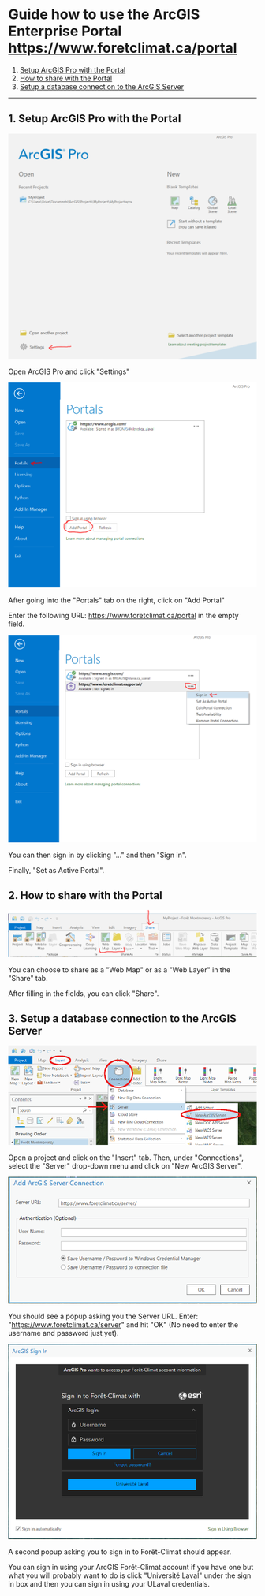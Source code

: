 # Guide how to use the ArcGIS Enterprise Portal https://www.foretclimat.ca/portal

1. [Setup ArcGIS Pro with the Portal](#1--setup-arcgis-pro-with-the-portal)
2. [How to share with the Portal](#2--how-to-share-with-the-portal)
3. [Setup a database connection to the ArcGIS Server](#3--setup-a-database-connection-to-the-arcgis-server)

---------------------------------------------

## 1.  Setup ArcGIS Pro with the Portal

![](media/portalmd/image1.png)

Open ArcGIS Pro and click "Settings"

![](media/portalmd/image2.png)

After going into the "Portals" tab on the right, click on "Add Portal"

Enter the following URL: <https://www.foretclimat.ca/portal> in the
empty field.

![](media/portalmd/image3.png)

You can then sign in by clicking "..." and then "Sign in".

Finally, "Set as Active Portal".





## 2.  How to share with the Portal

![](media/portalmd/image4.png)

You can choose to share as a "Web Map" or as a "Web Layer" in the
"Share" tab.

After filling in the fields, you can click "Share".





## 3.  Setup a database connection to the ArcGIS Server

![](media/portalmd/image5.png)

Open a project and click on the "Insert" tab. Then, under "Connections", select the "Server" drop-down menu and click on "New ArcGIS Server".

![](media/portalmd/image6.png)

You should see a popup asking you the Server URL. Enter: "https://www.foretclimat.ca/server" and hit "OK" (No need to enter the username and password just yet).

![](media/portalmd/image7.png)

A second popup asking you to sign in to Forêt-Climat should appear.

You can sign in using your ArcGIS Forêt-Climat account if you have one but what you will probably want to do is click "Université Laval" under the sign in box and then you can sign in using your ULaval credentials.
